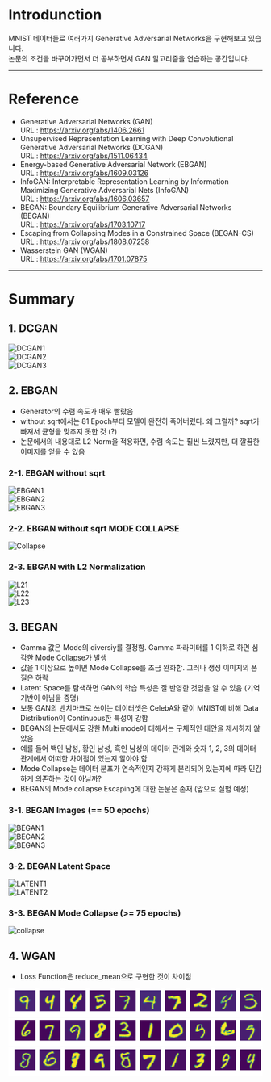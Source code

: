 # Introdunction  
MNIST 데이터들로 여러가지 Generative Adversarial Networks을 구현해보고 있습니다.  
논문의 조건을 바꾸어가면서 더 공부하면서 GAN 알고리즘을 연습하는 공간입니다.  
  
  
***
# Reference  
- Generative Adversarial Networks (GAN)  
  URL : https://arxiv.org/abs/1406.2661  
- Unsupervised Representation Learning with Deep Convolutional Generative Adversarial Networks (DCGAN)  
  URL : https://arxiv.org/abs/1511.06434  
- Energy-based Generative Adversarial Network (EBGAN)  
  URL : https://arxiv.org/abs/1609.03126  
- InfoGAN: Interpretable Representation Learning by Information Maximizing Generative Adversarial Nets (InfoGAN)  
  URL : https://arxiv.org/abs/1606.03657  
- BEGAN: Boundary Equilibrium Generative Adversarial Networks (BEGAN)  
  URL : https://arxiv.org/abs/1703.10717  
- Escaping from Collapsing Modes in a Constrained Space (BEGAN-CS)  
  URL : https://arxiv.org/abs/1808.07258  
- Wasserstein GAN (WGAN)  
  URL : https://arxiv.org/abs/1701.07875  
  
  
***
# Summary  
  
  
## 1. DCGAN  
![DCGAN1](https://github.com/Doyosae/GAN_Guideline/blob/master/DCGAN/sample/DCGAN1.png)  
![DCGAN2](https://github.com/Doyosae/GAN_Guideline/blob/master/DCGAN/sample/DCGAN2.png)  
![DCGAN3](https://github.com/Doyosae/GAN_Guideline/blob/master/DCGAN/sample/DCGAN3.png)  
  
  
  
## 2. EBGAN  
-  Generator의 수렴 속도가 매우 빨랐음  
-  without sqrt에서는 81 Epoch부터 모델이 완전히 죽어버렸다. 왜 그럴까? sqrt가 빠져서 균형을 맞추지 못한 것 (?)    
-  논문에서의 내용대로 L2 Norm을 적용하면, 수렴 속도는 훨씬 느렸지만, 더 깔끔한 이미지를 얻을 수 있음  
  
### 2-1. EBGAN without sqrt  
![EBGAN1](https://github.com/Doyosae/GAN_Guideline/blob/master/EBGAN/sample/EBGAN1.png)  
![EBGAN2](https://github.com/Doyosae/GAN_Guideline/blob/master/EBGAN/sample/EBGAN2.png)  
![EBGAN3](https://github.com/Doyosae/GAN_Guideline/blob/master/EBGAN/sample/EBGAN3.png)  
  
### 2-2. EBGAN without sqrt MODE COLLAPSE  
![Collapse](https://github.com/Doyosae/GAN_Guideline/blob/master/EBGAN/sample/81%20epoch.png)  
  
### 2-3. EBGAN with L2 Normalization  
![L21](https://github.com/Doyosae/GAN_Guideline/blob/master/EBGAN/sample/L2%20Norm%201.png)  
![L22](https://github.com/Doyosae/GAN_Guideline/blob/master/EBGAN/sample/L2%20Norm%202.png)  
![L23](https://github.com/Doyosae/GAN_Guideline/blob/master/EBGAN/sample/L2%20Norm%203.png)  
  
  
  
## 3. BEGAN
- Gamma 값은 Mode의 diversiy를 결정함. Gamma 파라미터를 1 이하로 하면 심각한 Mode Collapse가 발생  
- 값을 1 이상으로 높이면 Mode Collapse를 조금 완화함. 그러나 생성 이미지의 품질은 하락  
- Latent Space를 탐색하면 GAN의 학습 특성은 잘 반영한 것임을 알 수 있음 (기억 기반이 아님을 증명)  
- 보통 GAN의 벤치마크로 쓰이는 데이터셋은 CelebA와 같이 MNIST에 비해 Data Distribution이 Continuous한 특성이 강함  
- BEGAN의 논문에서도 강한 Multi mode에 대해서는 구체적인 대안을 제시하지 않았음  
- 예를 들어 백인 남성, 황인 남성, 흑인 남성의 데이터 관계와 숫자 1, 2, 3의 데이터 관계에서 어떠한 차이점이 있는지 알아야 함  
- Mode Collapse는 데이터 분포가 연속적인지 강하게 분리되어 있는지에 따라 민감하게 의존하는 것이 아닐까?  
- BEGAN의 Mode collapse Escaping에 대한 논문은 존재 (앞으로 실험 예정)  
  
### 3-1. BEGAN Images (== 50 epochs)  
![BEGAN1](https://github.com/Doyosae/GAN_Guideline/blob/master/BEGAN/sample/BEGAN%20sample%201.png)  
![BEGAN2](https://github.com/Doyosae/GAN_Guideline/blob/master/BEGAN/sample/BEGAN%20sample%202.png)  
![BEGAN3](https://github.com/Doyosae/GAN_Guideline/blob/master/BEGAN/sample/BEGAN%20sample%203.png)  
  
### 3-2. BEGAN Latent Space  
![LATENT1](https://github.com/Doyosae/GAN_Guideline/blob/master/BEGAN/sample/Latent%20Space%201.png)  
![LATENT2](https://github.com/Doyosae/GAN_Guideline/blob/master/BEGAN/sample/Latent%20Space%202.png)  
  
### 3-3. BEGAN Mode Collapse (>= 75 epochs)  
![collapse](https://github.com/Doyosae/GAN_Guideline/blob/master/BEGAN/sample/Mode%20collapse%202%20(75epoch).png)  
  
  
  
## 4. WGAN  
- Loss Function은 reduce_mean으로 구현한 것이 차이점  
  
![WGAN1](https://github.com/Doyosae/GAN_Models/blob/master/WGAN/sample/WGAN1.png)  
![WGAN2](https://github.com/Doyosae/GAN_Models/blob/master/WGAN/sample/WGAN2.png)  
![WGAN3](https://github.com/Doyosae/GAN_Models/blob/master/WGAN/sample/WGAN3.png)  
